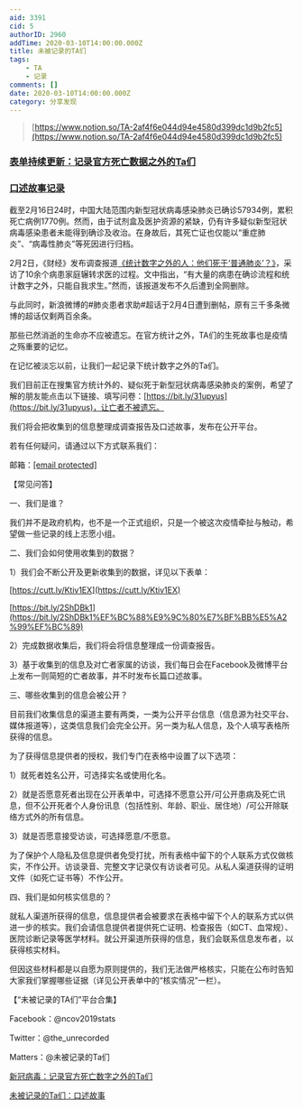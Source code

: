 ```yaml
---
aid: 3391
cid: 5
authorID: 2960
addTime: 2020-03-10T14:00:00.000Z
title: 未被记录的TA们
tags:
    - TA
    - 记录
comments: []
date: 2020-03-10T14:00:00.000Z
category: 分享发现
---
```


> [https://www.notion.so/TA-2af4f6e044d94e4580d399dc1d9b2fc5](https://www.notion.so/TA-2af4f6e044d94e4580d399dc1d9b2fc5)

### [](#%E8%A1%A8%E5%8D%95%E6%8C%81%E7%BB%AD%E6%9B%B4%E6%96%B0-%E8%AE%B0%E5%BD%95%E5%AE%98%E6%96%B9%E6%AD%BB%E4%BA%A1%E6%95%B0%E6%8D%AE%E4%B9%8B%E5%A4%96%E7%9A%84ta%E4%BB%AC)[表单持续更新：记录官方死亡数据之外的Ta们](https://www.notion.so/618575c264584e7281be2becc7c3bc88?v=3b934bc4745b4922a5c34a6aca8d0e79)

### [](#%E5%8F%A3%E8%BF%B0%E6%95%85%E4%BA%8B%E8%AE%B0%E5%BD%95)[口述故事记录](https://www.notion.so/cf07550e0afc43efbd9baaaa272a61e3?v=3911495584714578a3062af2606a3c2e)

截至2月16日24时，中国大陆范围内新型冠状病毒感染肺炎已确诊57934例，累积死亡病例1770例。然而，由于试剂盒及医护资源的紧缺，仍有许多疑似新型冠状病毒感染患者未能得到确诊及收治。在身故后，其死亡证也仅能以“重症肺炎”、“病毒性肺炎”等死因进行归档。

2月2日，《财经》发布调查报道[《统计数字之外的人：他们死于‘普通肺炎’？》](https://telegra.ph/2019-nCoV-02-01)，采访了10余个病患家庭辗转求医的过程。文中指出，“有大量的病患在确诊流程和统计数字之外，只能自我求生。”然而，该报道发布不久后遭到全网删除。

与此同时，新浪微博的#肺炎患者求助#超话于2月4日遭到删帖，原有三千多条微博的超话仅剩两百余条。

那些已然消逝的生命亦不应被遗忘。在官方统计之外，TA们的生死故事也是疫情之殇重要的记忆。

在记忆被淡忘以前，让我们一起记录下统计数字之外的Ta们。

我们目前正在搜集官方统计外的、疑似死于新型冠状病毒感染肺炎的案例，希望了解的朋友能点击以下链接、填写问卷：[https://bit.ly/31upyus](https://bit.ly/31upyus)，让亡者不被遗忘。

我们将会把收集到的信息整理成调查报告及口述故事，发布在公开平台。

若有任何疑问，请通过以下方式联系我们：

邮箱：[\[email protected\]](/cdn-cgi/l/email-protection)

【常见问答】

一、我们是谁？

我们并不是政府机构，也不是一个正式组织，只是一个被这次疫情牵扯与触动，希望做一些记录的线上志愿小组。

二、我们会如何使用收集到的数据？

1）我们会不断公开及更新收集到的数据，详见以下表单：

[https://cutt.ly/Ktiv1EX](https://cutt.ly/Ktiv1EX)

[https://bit.ly/2ShDBk1](https://bit.ly/2ShDBk1%EF%BC%88%E9%9C%80%E7%BF%BB%E5%A2%99%EF%BC%89)

2）完成数据收集后，我们将会将信息整理成一份调查报告。

3）基于收集到的信息及对亡者家属的访谈，我们每日会在Facebook及微博平台上发布一则简短的亡者故事，并不时发布长篇口述故事。

三、哪些收集到的信息会被公开？

目前我们收集信息的渠道主要有两类，一类为公开平台信息（信息源为社交平台、媒体报道等），这类信息我们会完全公开。另一类为私人信息，及个人填写表格所获得的信息。

为了获得信息提供者的授权，我们专门在表格中设置了以下选项：

1）就死者姓名公开，可选择实名或使用化名。

2）就是否愿意死者出现在公开表单中，可选择不愿意公开/可公开患病及死亡讯息，但不公开死者个人身份讯息（包括性别、年龄、职业、居住地）/可公开除联络方式外的所有信息。

3）就是否愿意接受访谈，可选择愿意/不愿意。

为了保护个人隐私及信息提供者免受打扰，所有表格中留下的个人联系方式仅做核实，不作公开。访谈录音、完整文字记录仅有访谈者可见。从私人渠道获得的证明文件（如死亡证书等）不作公开。

四、我们是如何核实信息的？

就私人渠道所获得的信息，信息提供者会被要求在表格中留下个人的联系方式以供进一步的核实。我们会请信息提供者提供死亡证明、检查报告（如CT、血常规）、医院诊断记录等医学材料。就公开渠道所获得的信息，我们会联系信息发布者，以获得核实材料。

但因这些材料都是以自愿为原则提供的，我们无法做严格核实，只能在公布时告知大家我们掌握哪些证据（详见公开表单中的“核实情况”一栏）。

【“未被记录的TA们”平台合集】

Facebook：@ncov2019stats

Twitter：@the\_unrecorded

Matters：@未被记录的Ta们

[新冠病毒：记录官方死亡数字之外的Ta们](https://www.notion.so/618575c264584e7281be2becc7c3bc88)

[未被记录的Ta们：口述故事](https://www.notion.so/cf07550e0afc43efbd9baaaa272a61e3)
